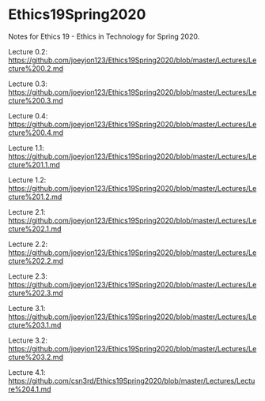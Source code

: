 # Ethics19Spring2020
Notes for Ethics 19 - Ethics in Technology for Spring 2020.

Lecture 0.2: https://github.com/joeyjon123/Ethics19Spring2020/blob/master/Lectures/Lecture%200.2.md

Lecture 0.3: https://github.com/joeyjon123/Ethics19Spring2020/blob/master/Lectures/Lecture%200.3.md

Lecture 0.4: https://github.com/joeyjon123/Ethics19Spring2020/blob/master/Lectures/Lecture%200.4.md

Lecture 1.1: https://github.com/joeyjon123/Ethics19Spring2020/blob/master/Lectures/Lecture%201.1.md

Lecture 1.2: https://github.com/joeyjon123/Ethics19Spring2020/blob/master/Lectures/Lecture%201.2.md

Lecture 2.1: https://github.com/joeyjon123/Ethics19Spring2020/blob/master/Lectures/Lecture%202.1.md

Lecture 2.2: https://github.com/joeyjon123/Ethics19Spring2020/blob/master/Lectures/Lecture%202.2.md

Lecture 2.3: https://github.com/joeyjon123/Ethics19Spring2020/blob/master/Lectures/Lecture%202.3.md

Lecture 3.1: https://github.com/joeyjon123/Ethics19Spring2020/blob/master/Lectures/Lecture%203.1.md

Lecture 3.2: https://github.com/joeyjon123/Ethics19Spring2020/blob/master/Lectures/Lecture%203.2.md

Lecture 4.1: https://github.com/csn3rd/Ethics19Spring2020/blob/master/Lectures/Lecture%204.1.md
